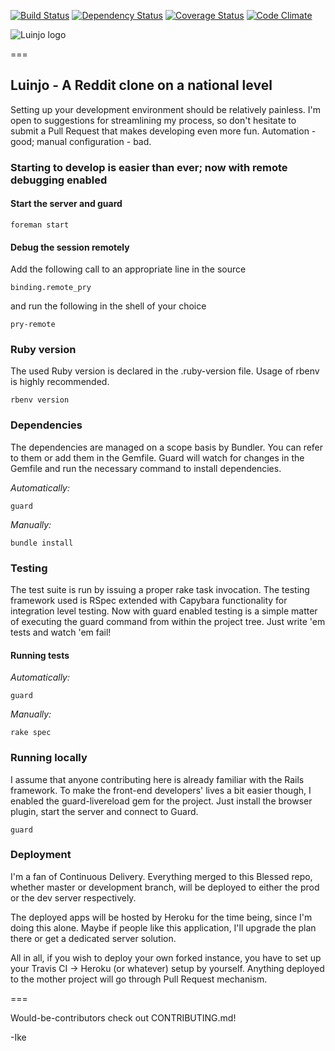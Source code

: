 [![Build Status](https://travis-ci.org/Irkka/luinjo.svg?branch=development)](https://travis-ci.org/Irkka/luinjo)
[![Dependency Status](https://gemnasium.com/Irkka/luinjo.svg)](https://gemnasium.com/Irkka/luinjo)
[![Coverage Status](https://coveralls.io/repos/Irkka/luinjo/badge.png?branch=development)](https://coveralls.io/r/Irkka/luinjo?branch=development)
[![Code Climate](https://codeclimate.com/github/Irkka/luinjo.png)](https://codeclimate.com/github/Irkka/luinjo)

![Luinjo logo](https://rawgit.com/Irkka/luinjo/development/app/assets/images/luinjo.svg)

===

## Luinjo - A Reddit clone on a national level
Setting up your development environment should be relatively painless. I'm open to suggestions for streamlining my process, so don't hesitate to submit a Pull Request that makes developing even more fun. Automation - good; manual configuration - bad.

### Starting to develop is easier than ever; now with remote debugging enabled

#### Start the server and guard
```
foreman start
```

#### Debug the session remotely

Add the following call to an appropriate line in the source
```
binding.remote_pry
```

and run the following in the shell of your choice
```
pry-remote
```

### Ruby version
The used Ruby version is declared in the .ruby-version file. Usage of rbenv is highly recommended.

```
rbenv version
```

### Dependencies
The dependencies are managed on a scope basis by Bundler. You can refer to them or add them in the Gemfile. Guard will watch for changes in the Gemfile and run the necessary command to install dependencies.

*Automatically:*
```
guard
```

*Manually:*
```
bundle install
```

### Testing
The test suite is run by issuing a proper rake task invocation. The testing framework used is RSpec extended with Capybara functionality for integration level testing. Now with guard enabled testing is a simple matter of executing the guard command from within the project tree. Just write 'em tests and watch 'em fail!

#### Running tests

*Automatically:*
```
guard
```

*Manually:*
```
rake spec
```

### Running locally
I assume that anyone contributing here is already familiar with the Rails framework. To make the front-end developers' lives a bit easier though, I enabled the guard-livereload gem for the project. Just install the browser plugin, start the server and connect to Guard.

```
guard
```

### Deployment
I'm a fan of Continuous Delivery. Everything merged to this Blessed repo, whether master or development branch, will be deployed to either the prod or the dev server respectively.

The deployed apps will be hosted by Heroku for the time being, since I'm doing this alone. Maybe if people like this application, I'll upgrade the plan there or get a dedicated server solution.

All in all, if you wish to deploy your own forked instance, you have to set up your Travis CI -> Heroku (or whatever) setup by yourself. Anything deployed to the mother project will go through Pull Request mechanism.

===

Would-be-contributors check out CONTRIBUTING.md!

-Ike

